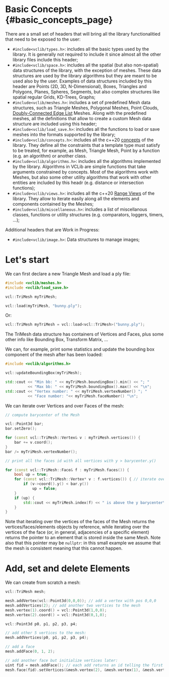 # Basic Concepts     {#basic_concepts_page}

There are a small set of headers that will bring all the library functionalitied that need to be exposed to the user:

* `#include<vclib/types.h>`: includes all the basic types used by the library. It is generally not required to include it since almost all the other library files include this header;
* `#include<vclib/space.h>`: includes all the spatial (but also non-spatial) data structures of the library, with the exception of meshes. These data structures are used by the library algorithms but they are meant to be used also by the user. Examples of data structures included by this header are Points (2D, 3D, N-Dimensional), Boxes, Triangles and Polygons, Planes, Spheres, Segments, but also complex structures like spatial regular Grids, KD-Trees, Graphs;
* `#include<vclib/meshes.h>`: includes a set of predefined Mesh data structures, such as Triangle Meshes, Polygonal Meshes, Point Clouds, [Doubly-Connected Edge List](https://en.wikipedia.org/wiki/Doubly_connected_edge_list) Meshes. Along with the predefined meshes, all the definitions that allow to create a custom Mesh data structure are included using this header;
* `#include<vclib/load_save.h>`: includes all the functions to load or save meshes into the formats supported by the library;
* `#include<vclib/concepts.h>`: includes all the c++20 [concepts](https://en.cppreference.com/w/cpp/language/constraints) of the library. They define all the constraints that a template type must satisfy to be treated, for example, as Mesh, Triangle Mesh, Point by a function (e.g. an algorithm) or another class.
* `#include<vclib/algorithms.h>`: includes all the algorithms implemented by the library. Algorithms in VCLib are simple functions that take arguments constrained by concepts. Most of the algorithms work with Meshes, but also some other utility algorithms that work with other entities are included by this headr (e.g. distance or intersection functions);
* `#include<vclib/views.h>`: includes all the c++20 [Range Views](https://en.cppreference.com/w/cpp/ranges) of the library. They allow to iterate easily along all the elements and components contained by the Meshes;
* `#include<vclib/miscellaneous.h>`: includes a list of miscellanous classes, functions or utility structures (e.g. comparators, loggers, timers, ...);

Additional headers that are Work in Progress:

* `#include<vclib/image.h>`: Data structures to manage images;

# Let's start

We can first declare a new Triangle Mesh and load a ply file:

```cpp
#include <vclib/meshes.h>
#include <vclib/load_save.h>

vcl::TriMesh myTriMesh;

vcl::load(myTriMesh, "bunny.ply");
```

Or:

```cpp
vcl::TriMesh myTriMesh = vcl::load<vcl::TriMesh>("bunny.ply");
```

The TriMesh data structure has containers of Vertices and Faces, plus some other
info like Bounding Box, Transform Matrix, ...

We can, for example, print some statistics and update the bounding box component
of the mesh after has been loaded:

```cpp
#include <vclib/algorithms.h>

vcl::updateBoundingBox(myTriMesh);

std::cout << "Min bb: " << myTriMesh.boundingBox().min() << "; "
          << "Max bb: " << myTriMesh.boundingBox().max() << "\n";
std::cout << "Vertex number: " << myTriMesh.vertexNumber() "; "
          << "Face number: "<< myTriMesh.faceNumber() "\n";
```

We can iterate over Vertices and over Faces of the mesh:

```cpp
// compute barycenter of the Mesh

vcl::Point3d bar;
bar.setZero();

for (const vcl::TriMesh::Vertex& v : myTriMesh.vertices()) {
    bar += v.coord();
}
bar /= myTriMesh.vertexNumber();

// print all the faces id with all vertices with y > barycenter.y()

for (const vcl::TriMesh::Face& f : myTriMesh.faces()) {
    bool up = true;
    for (const vcl::TriMesh::Vertex* v : f.vertices()) { // iterate over verts of f
        if (v->coord().y() < bar.y())
            up = false;
    }
    if (up) {
        std::cout << myTriMesh.index(f) << " is above the y barycenter\n";
    }
}
```

Note that iterating over the vertices of the faces of the Mesh returns the
vertices/faces/elements objects by reference, while iterating over the
vertices of the face (or, in general, adjacencies of a specific element)
returns the pointer to an element that is stored inside the same Mesh. Note
also that this pointer may be `nullptr`: in this small example we assume
that the mesh is consistent meaning that this cannot happen.


# Add, set and delete Elements

We can create from scratch a mesh:

```cpp
vcl::TriMesh mesh;

mesh.addVertex(vcl::Point3d(0,0,0)); // add a vertex with pos 0,0,0
mesh.addVertices(2); // add another two vertices to the mesh
mesh.vertex(1).coord() = vcl::Point3d(1,0,0);
mesh.vertex(2).coord() = vcl::Point3d(0,1,0);

vcl::Point3d p0, p1, p2, p3, p4;

// add other 5 vertices to the mesh:
mesh.addVertices(p0, p1, p2, p3, p4);

// add a face
mesh.addFace(0, 1, 2);

// add another face but initialize vertices later:
uint fid = mesh.addFace(); // each add returns an id telling the first added element
mesh.face(fid).setVertices(&mesh.vertex(2), &mesh.vertex(1), &mesh.vertex(3));
```